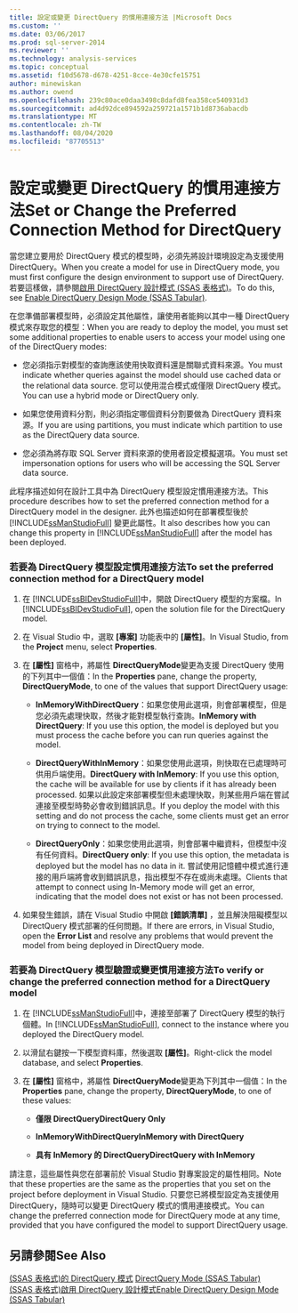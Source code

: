 ```yaml
---
title: 設定或變更 DirectQuery 的慣用連接方法 |Microsoft Docs
ms.custom: ''
ms.date: 03/06/2017
ms.prod: sql-server-2014
ms.reviewer: ''
ms.technology: analysis-services
ms.topic: conceptual
ms.assetid: f10d5678-d678-4251-8cce-4e30cfe15751
author: minewiskan
ms.author: owend
ms.openlocfilehash: 239c80ace0daa3498c8dafd8fea358ce540931d3
ms.sourcegitcommit: ad4d92dce894592a259721a1571b1d8736abacdb
ms.translationtype: MT
ms.contentlocale: zh-TW
ms.lasthandoff: 08/04/2020
ms.locfileid: "87705513"
---
```

# <a name="set-or-change-the-preferred-connection-method-for-directquery"></a><span data-ttu-id="ee912-102">設定或變更 DirectQuery 的慣用連接方法</span><span class="sxs-lookup"><span data-stu-id="ee912-102">Set or Change the Preferred Connection Method for DirectQuery</span></span>
  <span data-ttu-id="ee912-103">當您建立要用於 DirectQuery 模式的模型時，必須先將設計環境設定為支援使用 DirectQuery。</span><span class="sxs-lookup"><span data-stu-id="ee912-103">When you create a model for use in DirectQuery mode, you must first configure the design environment to support use of DirectQuery.</span></span> <span data-ttu-id="ee912-104">若要這樣做，請參閱[啟用 DirectQuery 設計模式 &#40;SSAS 表格式&#41;](tabular-models/enable-directquery-mode-in-ssdt.md)。</span><span class="sxs-lookup"><span data-stu-id="ee912-104">To do this, see [Enable DirectQuery Design Mode &#40;SSAS Tabular&#41;](tabular-models/enable-directquery-mode-in-ssdt.md).</span></span>  
  
 <span data-ttu-id="ee912-105">在您準備部署模型時，必須設定其他屬性，讓使用者能夠以其中一種 DirectQuery 模式來存取您的模型：</span><span class="sxs-lookup"><span data-stu-id="ee912-105">When you are ready to deploy the model, you must set some additional properties to enable users to access your model using one of the DirectQuery modes:</span></span>  
  
-   <span data-ttu-id="ee912-106">您必須指示對模型的查詢應該使用快取資料還是關聯式資料來源。</span><span class="sxs-lookup"><span data-stu-id="ee912-106">You must indicate whether queries against the model should use cached data or the relational data source.</span></span> <span data-ttu-id="ee912-107">您可以使用混合模式或僅限 DirectQuery 模式。</span><span class="sxs-lookup"><span data-stu-id="ee912-107">You can use a hybrid mode or DirectQuery only.</span></span>  
  
-   <span data-ttu-id="ee912-108">如果您使用資料分割，則必須指定哪個資料分割要做為 DirectQuery 資料來源。</span><span class="sxs-lookup"><span data-stu-id="ee912-108">If you are using partitions, you must indicate which partition to use as the DirectQuery data source.</span></span>  
  
-   <span data-ttu-id="ee912-109">您必須為將存取 SQL Server 資料來源的使用者設定模擬選項。</span><span class="sxs-lookup"><span data-stu-id="ee912-109">You must set impersonation options for users who will be accessing the SQL Server data source.</span></span>  
  
 <span data-ttu-id="ee912-110">此程序描述如何在設計工具中為 DirectQuery 模型設定慣用連接方法。</span><span class="sxs-lookup"><span data-stu-id="ee912-110">This procedure describes how to set the preferred connection method for a DirectQuery model in the designer.</span></span> <span data-ttu-id="ee912-111">此外也描述如何在部署模型後於 [!INCLUDE[ssManStudioFull](../includes/ssmanstudiofull-md.md)] 變更此屬性。</span><span class="sxs-lookup"><span data-stu-id="ee912-111">It also describes how you can change this property in [!INCLUDE[ssManStudioFull](../includes/ssmanstudiofull-md.md)] after the model has been deployed.</span></span>  
  
### <a name="to-set-the-preferred-connection-method-for-a-directquery-model"></a><span data-ttu-id="ee912-112">若要為 DirectQuery 模型設定慣用連接方法</span><span class="sxs-lookup"><span data-stu-id="ee912-112">To set the preferred connection method for a DirectQuery model</span></span>  
  
1.  <span data-ttu-id="ee912-113">在 [!INCLUDE[ssBIDevStudioFull](../includes/ssbidevstudiofull-md.md)]中，開啟 DirectQuery 模型的方案檔。</span><span class="sxs-lookup"><span data-stu-id="ee912-113">In [!INCLUDE[ssBIDevStudioFull](../includes/ssbidevstudiofull-md.md)], open the solution file for the DirectQuery model.</span></span>  
  
2.  <span data-ttu-id="ee912-114">在 Visual Studio 中，選取 **[專案]** 功能表中的 **[屬性]**。</span><span class="sxs-lookup"><span data-stu-id="ee912-114">In Visual Studio, from the **Project** menu, select **Properties**.</span></span>  
  
3.  <span data-ttu-id="ee912-115">在 **[屬性]** 窗格中，將屬性 **DirectQueryMode**變更為支援 DirectQuery 使用的下列其中一個值：</span><span class="sxs-lookup"><span data-stu-id="ee912-115">In the **Properties** pane, change the property, **DirectQueryMode**, to one of the values that support DirectQuery usage:</span></span>  
  
    -   <span data-ttu-id="ee912-116">**InMemoryWithDirectQuery**：如果您使用此選項，則會部署模型，但是您必須先處理快取，然後才能對模型執行查詢。</span><span class="sxs-lookup"><span data-stu-id="ee912-116">**InMemory with DirectQuery**: If you use this option, the model is deployed but you must process the cache before you can run queries against the model.</span></span>  
  
    -   <span data-ttu-id="ee912-117">**DirectQueryWithInMemory**：如果您使用此選項，則快取在已處理時可供用戶端使用。</span><span class="sxs-lookup"><span data-stu-id="ee912-117">**DirectQuery with InMemory**: If you use this option, the cache will be available for use by clients if it has already been processed.</span></span> <span data-ttu-id="ee912-118">如果以此設定來部署模型但未處理快取，則某些用戶端在嘗試連接至模型時勢必會收到錯誤訊息。</span><span class="sxs-lookup"><span data-stu-id="ee912-118">If you deploy the model with this setting and do not process the cache, some clients must get an error on trying to connect to the model.</span></span>  
  
    -   <span data-ttu-id="ee912-119">**DirectQueryOnly**：如果您使用此選項，則會部署中繼資料，但模型中沒有任何資料。</span><span class="sxs-lookup"><span data-stu-id="ee912-119">**DirectQuery only**: If you use this option, the metadata is deployed but the model has no data in it.</span></span> <span data-ttu-id="ee912-120">嘗試使用記憶體中模式進行連接的用戶端將會收到錯誤訊息，指出模型不存在或尚未處理。</span><span class="sxs-lookup"><span data-stu-id="ee912-120">Clients that attempt to connect using In-Memory mode will get an error, indicating that the model does not exist or has not been processed.</span></span>  
  
4.  <span data-ttu-id="ee912-121">如果發生錯誤，請在 Visual Studio 中開啟 **[錯誤清單]** ，並且解決阻礙模型以 DirectQuery 模式部署的任何問題。</span><span class="sxs-lookup"><span data-stu-id="ee912-121">If there are errors, in Visual Studio, open the **Error List** and resolve any problems that would prevent the model from being deployed in DirectQuery mode.</span></span>  
  
### <a name="to-verify-or-change-the-preferred-connection-method-for-a-directquery-model"></a><span data-ttu-id="ee912-122">若要為 DirectQuery 模型驗證或變更慣用連接方法</span><span class="sxs-lookup"><span data-stu-id="ee912-122">To verify or change the preferred connection method for a DirectQuery model</span></span>  
  
1.  <span data-ttu-id="ee912-123">在 [!INCLUDE[ssManStudioFull](../includes/ssmanstudiofull-md.md)]中，連接至部署了 DirectQuery 模型的執行個體。</span><span class="sxs-lookup"><span data-stu-id="ee912-123">In [!INCLUDE[ssManStudioFull](../includes/ssmanstudiofull-md.md)], connect to the instance where you deployed the DirectQuery model.</span></span>  
  
2.  <span data-ttu-id="ee912-124">以滑鼠右鍵按一下模型資料庫，然後選取 **[屬性]**。</span><span class="sxs-lookup"><span data-stu-id="ee912-124">Right-click the model database, and select **Properties**.</span></span>  
  
3.  <span data-ttu-id="ee912-125">在 **[屬性]** 窗格中，將屬性 **DirectQueryMode**變更為下列其中一個值：</span><span class="sxs-lookup"><span data-stu-id="ee912-125">In the **Properties** pane, change the property, **DirectQueryMode**, to one of these values:</span></span>  
  
    -   <span data-ttu-id="ee912-126">**僅限 DirectQuery**</span><span class="sxs-lookup"><span data-stu-id="ee912-126">**DirectQuery Only**</span></span>  
  
    -   <span data-ttu-id="ee912-127">**InMemoryWithDirectQuery**</span><span class="sxs-lookup"><span data-stu-id="ee912-127">**InMemory with DirectQuery**</span></span>  
  
    -   <span data-ttu-id="ee912-128">**具有 InMemory 的 DirectQuery**</span><span class="sxs-lookup"><span data-stu-id="ee912-128">**DirectQuery with InMemory**</span></span>  
  
 <span data-ttu-id="ee912-129">請注意，這些屬性與您在部署前於 Visual Studio 對專案設定的屬性相同。</span><span class="sxs-lookup"><span data-stu-id="ee912-129">Note that these properties are the same as the properties that you set on the project before deployment in Visual Studio.</span></span> <span data-ttu-id="ee912-130">只要您已將模型設定為支援使用 DirectQuery，隨時可以變更 DirectQuery 模式的慣用連接模式。</span><span class="sxs-lookup"><span data-stu-id="ee912-130">You can change the preferred connection mode for DirectQuery mode at any time, provided that you have configured the model to support DirectQuery usage.</span></span>  
  
## <a name="see-also"></a><span data-ttu-id="ee912-131">另請參閱</span><span class="sxs-lookup"><span data-stu-id="ee912-131">See Also</span></span>  
 <span data-ttu-id="ee912-132">[&#40;SSAS 表格式&#41;的 DirectQuery 模式](tabular-models/directquery-mode-ssas-tabular.md) </span><span class="sxs-lookup"><span data-stu-id="ee912-132">[DirectQuery Mode &#40;SSAS Tabular&#41;](tabular-models/directquery-mode-ssas-tabular.md) </span></span>  
 [<span data-ttu-id="ee912-133">&#40;SSAS 表格式&#41;啟用 DirectQuery 設計模式</span><span class="sxs-lookup"><span data-stu-id="ee912-133">Enable DirectQuery Design Mode &#40;SSAS Tabular&#41;</span></span>](tabular-models/enable-directquery-mode-in-ssdt.md)  
  
  
